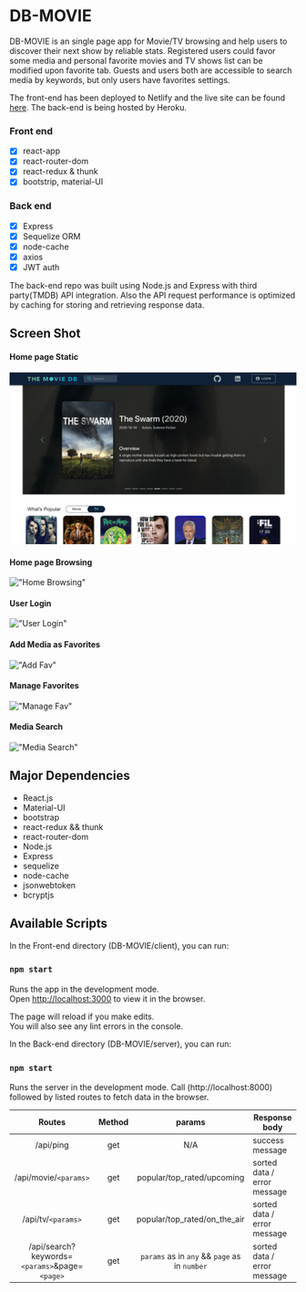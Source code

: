 # DB-MOVIE

DB-MOVIE is an single page app for Movie/TV browsing and help users to discover their next show by reliable stats. Registered users could favor some media and personal favorite movies and TV shows list can be modified upon favorite tab. Guests and users both are accessible to search media by keywords, but only users have favorites settings.

The front-end has been deployed to Netlify and the live site can be found [here](https://dbmovie-zxw.netlify.app/). The back-end is being hosted by Heroku.

### Front end

- [x] react-app
- [x] react-router-dom
- [x] react-redux & thunk
- [x] bootstrip, material-UI

### Back end

- [x] Express
- [x] Sequelize ORM
- [x] node-cache
- [x] axios
- [x] JWT auth

The back-end repo was built using Node.js and Express with third party(TMDB) API integration. Also the API request performance is optimized by caching for storing and retrieving response data.
&nbsp;
&nbsp;

## Screen Shot

#### Home page Static

!["Home"](client/docs/screenshot_home_page_1.png)

#### Home page Browsing

!["Home Browsing"](client/docs/browsing.gif)

#### User Login

!["User Login"](client/docs/login.gif)

#### Add Media as Favorites

!["Add Fav"](client/docs/add_favorite.gif)

#### Manage Favorites

!["Manage Fav"](client/docs/manage_favorites.gif)

#### Media Search

!["Media Search"](client/docs/media_search.gif)

## Major Dependencies

- React.js
- Material-UI
- bootstrap
- react-redux && thunk
- react-router-dom
- Node.js
- Express
- sequelize
- node-cache
- jsonwebtoken
- bcryptjs

## Available Scripts

In the Front-end directory (DB-MOVIE/client), you can run:

### `npm start`

Runs the app in the development mode.<br>
Open [http://localhost:3000](http://localhost:3000) to view it in the browser.

The page will reload if you make edits.<br>
You will also see any lint errors in the console.

In the Back-end directory (DB-MOVIE/server), you can run:

### `npm start`

Runs the server in the development mode.
Call (http://localhost:8000) followed by listed routes to fetch data in the browser.

|                    Routes                     | Method |                    params                     | Response body               |
| :-------------------------------------------: | :----: | :-------------------------------------------: | --------------------------- |
|                   /api/ping                   |  get   |                      N/A                      | success message             |
|             /api/movie/`<params>`             |  get   |          popular/top_rated/upcoming           | sorted data / error message |
|              /api/tv/`<params>`               |  get   |         popular/top_rated/on_the_air          | sorted data / error message |
| /api/search?keywords=`<params>`&page=`<page>` |  get   | `params` as in `any` && `page` as in `number` | sorted data / error message |
